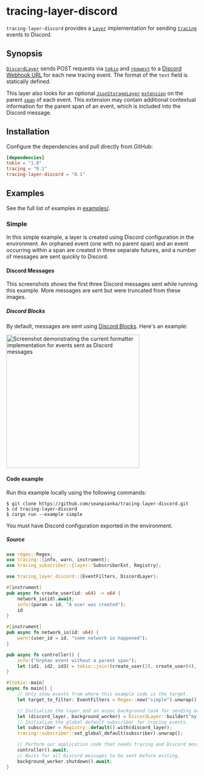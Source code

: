 # tracing-layer-discord
`tracing-layer-discord` provides a [`Layer`] implementation for sending [`tracing`] events to Discord. 

## Synopsis

[`DiscordLayer`] sends POST requests via [`tokio`] and [`reqwest`] to a [Discord Webhook URL](https://api.discord.com/messaging/webhooks) for each new tracing event. The format of the `text` field is statically defined.

This layer also looks for an optional [`JsonStorageLayer`] [`extension`](https://docs.rs/tracing-subscriber/0.2.5/tracing_subscriber/registry/struct.ExtensionsMut.html) on the parent [`span`] of each event. This extension may contain additional contextual information for the parent span of an event, which is included into the Discord message. 

## Installation

Configure the dependencies and pull directly from GitHub:

```toml
[dependencies]
tokio = "1.0"
tracing = "0.1"
tracing-layer-discord = "0.1"
```

## Examples 

See the full list of examples in [examples/](./examples).

### Simple

In this simple example, a layer is created using Discord configuration in the environment. An orphaned event (one with no parent span) and an event occurring within a span are created in three separate futures, and a number of messages are sent quickly to Discord.

#### Discord Messages

This screenshots shows the first three Discord messages sent while running this example. More messages are sent but were truncated from these images.

##### Discord Blocks

By default, messages are sent using [Discord Blocks](https://api.discord.com/block-kit). Here's an example:

<img src="https://i.imgur.com/4mF8vbX.png" width=350 title="hover text" alt="Screenshot demonstrating the current formatter implementation for events sent as Discord messages">

#### Code example

Run this example locally using the following commands:
```shell
$ git clone https://github.com/seanpianka/tracing-layer-discord.git
$ cd tracing-layer-discord
$ cargo run --example simple
```

You must have Discord configuration exported in the environment.

##### Source
```rust
use regex::Regex;
use tracing::{info, warn, instrument};
use tracing_subscriber::{layer::SubscriberExt, Registry};

use tracing_layer_discord::{EventFilters, DiscordLayer};

#[instrument]
pub async fn create_user(id: u64) -> u64 {
    network_io(id).await;
    info!(param = id, "A user was created");
    id
}

#[instrument]
pub async fn network_io(id: u64) {
    warn!(user_id = id, "some network io happened");
}

pub async fn controller() {
    info!("Orphan event without a parent span");
    let (id1, id2, id3) = tokio::join!(create_user(2), create_user(4), create_user(6));
}

#[tokio::main]
async fn main() {
    // Only show events from where this example code is the target.
    let target_to_filter: EventFilters = Regex::new("simple").unwrap().into();

    // Initialize the layer and an async background task for sending our Discord messages.
    let (discord_layer, background_worker) = DiscordLayer::builder("my-app-name".to_string(), target_to_filter).build();
    // Initialize the global default subscriber for tracing events.
    let subscriber = Registry::default().with(discord_layer);
    tracing::subscriber::set_global_default(subscriber).unwrap();

    // Perform our application code that needs tracing and Discord messages.
    controller().await;
    // Waits for all Discord messages to be sent before exiting.
    background_worker.shutdown().await;
}
```

[`Layer`]: https://docs.rs/tracing-subscriber/0.3.0/tracing_subscriber/layer/trait.Layer.html
[`DiscordLayer`]: https://docs.rs/tracing-layer-discord/0.2.2/tracing_layer_discord/struct.DiscordLayer.html
[`Span`]: https://docs.rs/tracing/0.1.13/tracing/struct.Span.html
[`Subscriber`]: https://docs.rs/tracing-core/0.1.10/tracing_core/subscriber/trait.Subscriber.html
[`tracing`]: https://docs.rs/tracing
[`tracing`]: https://docs.rs/tracing-subscriber
[`reqwest`]: https://docs.rs/reqwest/0.11.4/reqwest/
[`tokio`]: https://docs.rs/tokio/1.8.1/tokio/
[`JsonStorageLayer`]: https://docs.rs/tracing-bunyan-formatter/0.3.0/tracing_bunyan_formatter/struct.JsonStorageLayer.html

